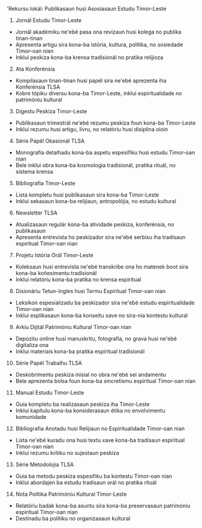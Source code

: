 'Rekursu lokál: Publikasaun husi Asosiasaun Estudu Timor-Leste

1. Jornál Estudu Timor-Leste
- Jornál akadémiku ne'ebé pasa ona revizaun husi kolega no publika tinan-tinan
- Apresenta artigu sira kona-ba istória, kultura, polítika, no sosiedade Timor-oan nian
- Inklui peskiza kona-ba krensa tradisionál no pratika relijioza

2. Ata Konferénsia
- Kompilasaun tinan-tinan husi papél sira ne'ebé aprezenta iha Konferénsia TLSA
- Kobre tópiku diversu kona-ba Timor-Leste, inklui espiritualidade no patrimóniu kultural

3. Digestu Peskiza Timor-Leste
- Publikasaun trimestrál ne'ebé rezumu peskiza foun kona-ba Timor-Leste
- Inklui rezumu husi artigu, livru, no relatóriu husi disiplina oioin

4. Série Papél Okasionál TLSA
- Monografia detalhadu kona-ba aspetu espesífiku husi estudu Timor-oan nian
- Bele inklui obra kona-ba kosmologia tradisionál, pratika rituál, no sistema krensa

5. Bibliografia Timor-Leste
- Lista kompletu husi publikasaun sira kona-ba Timor-Leste
- Inklui sekasaun kona-ba relijiaun, antropolójia, no estudu kultural

6. Newsletter TLSA
- Atualizasaun regulár kona-ba atividade peskiza, konferénsia, no publikasaun
- Apresenta entrevista ho peskizador sira ne'ebé serbisu iha tradisaun espiritual Timor-oan nian

7. Projetu Istória Orál Timor-Leste
- Koleksaun husi entrevista ne'ebé transkribe ona ho matenek boot sira kona-ba koñesimentu tradisionál
- Inklui relatóriu kona-ba pratika no krensa espiritual

8. Disionáriu Tetun-Ingles husi Termu Espiritual Timor-oan nian
- Leksikon espesializadu ba peskizador sira ne'ebé estudu espiritualidade Timor-oan nian
- Inklui esplikasaun kona-ba konseitu xave no sira-nia kontestu kultural

9. Arkiu Dijitál Patrimóniu Kultural Timor-oan nian
- Depozitu online husi manuskritu, fotografia, no grava husi ne'ebé digitaliza ona
- Inklui materiais kona-ba pratika espiritual tradisionál

10. Série Papél Trabalhu TLSA
- Deskobrimentu peskiza inisial no obra ne'ebé sei andamentu
- Bele aprezenta bolsa foun kona-ba sincretismu espiritual Timor-oan nian

11. Manual Estudu Timor-Leste
- Guia kompletu ba realizasaun peskiza iha Timor-Leste
- Inklui kapítulu kona-ba konsiderasaun étika no envolvimentu komunidade

12. Bibliografia Anotadu husi Relijiaun no Espiritualidade Timor-oan nian
- Lista ne'ebé kuradu ona husi textu xave kona-ba tradisaun espiritual Timor-oan nian
- Inklui rezumu krítiku no sujestaun peskiza

13. Série Metodolojia TLSA
- Guia ba metodu peskiza espesífiku ba kontestu Timor-oan nian
- Inklui abordajen ba estudu tradisaun orál no pratika rituál

14. Nota Polítika Patrimóniu Kultural Timor-Leste
- Relatóriu badak kona-ba asuntu sira kona-ba preservasaun patrimóniu espiritual Timor-oan nian
- Destinadu ba polítiku no organizasaun kultural